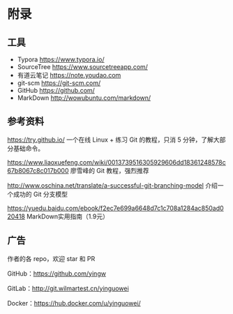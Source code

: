 # 附录

## 工具

- Typora https://www.typora.io/
- SourceTree https://www.sourcetreeapp.com/
- 有道云笔记 https://note.youdao.com
- git-scm https://git-scm.com/
- GitHub https://github.com/
- MarkDown http://wowubuntu.com/markdown/



## 参考资料

https://try.github.io/ 一个在线 Linux + 练习 Git 的教程，只消 5 分钟，了解大部分基础命令。

https://www.liaoxuefeng.com/wiki/0013739516305929606dd18361248578c67b8067c8c017b000 廖雪峰的 Git 教程，强烈推荐

http://www.oschina.net/translate/a-successful-git-branching-model 介绍一个成功的 Git 分支模型

https://yuedu.baidu.com/ebook/f2ec7e699a6648d7c1c708a1284ac850ad020418 MarkDown实用指南（1.9元）

## 广告

作者的各 repo，欢迎 star 和 PR

GitHub：https://github.com/yingw

GitLab：http://git.wilmartest.cn/yinguowei

Docker：https://hub.docker.com/u/yinguowei/
